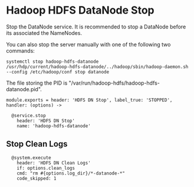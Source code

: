 
# Hadoop HDFS DataNode Stop

Stop the DataNode service. It is recommended to stop a DataNode before its
associated the NameNodes.

You can also stop the server manually with one of the following two commands:

```
systemctl stop hadoop-hdfs-datanode
/usr/hdp/current/hadoop-hdfs-datanode/../hadoop/sbin/hadoop-daemon.sh --config /etc/hadoop/conf stop datanode
```

The file storing the PID is "/var/run/hadoop-hdfs/hadoop-hdfs-datanode.pid".

    module.exports = header: 'HDFS DN Stop', label_true: 'STOPPED', handler: (options) ->

      @service.stop
        header: 'HDFS DN Stop'
        name: 'hadoop-hdfs-datanode'

## Stop Clean Logs

      @system.execute
        header: 'HDFS DN Clean Logs'
        if: options.clean_logs
        cmd: "rm #{options.log_dir}/*-datanode-*"
        code_skipped: 1
